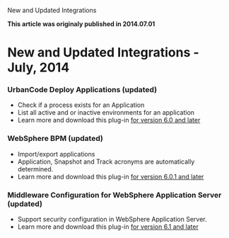 





New and Updated Integrations

**This article was originaly published in 2014.07.01**


New and Updated Integrations - July, 2014
=========================================





### UrbanCode Deploy Applications (updated)


* Check if a process exists for an Application
* List all active and or inactive environments for an application
* Learn more and download this plug-in [for version 6.0 and later](https://developer.ibm.com/urbancode/plugin/ibm-urbancode-deploy-applications-2/)




### WebSphere BPM (updated)


* Import/export applications
* Application, Snapshot and Track acronyms are automatically determined.
* Learn more and download this plug-in [for version 6.0.1 and later](https://developer.ibm.com/urbancode/plugin/websphere-bpm-ibmucd-2/)




### Middleware Configuration for WebSphere Application Server (updated)


* Support security configuration in WebSphere Application Server.
* Learn more and download this plug-in [for version 6.1 and later](https://developer.ibm.com/urbancode/plugin/ibm-middleware-configuration-websphere-2/)







